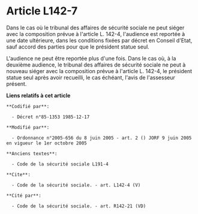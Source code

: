 # Article L142-7

Dans le cas où le tribunal des affaires de sécurité sociale ne peut siéger avec la composition prévue à l'article L. 142-4,
l'audience est reportée à une date ultérieure, dans les conditions fixées par décret en Conseil d'Etat, sauf accord des
parties pour que le président statue seul. 

L'audience ne peut être reportée plus d'une fois. Dans le cas où, à la deuxième audience, le tribunal des affaires de
sécurité sociale ne peut à nouveau siéger avec la composition prévue à l'article L. 142-4, le président statue seul après
avoir recueilli, le cas échéant, l'avis de l'assesseur présent.

**Liens relatifs à cet article**

	**Codifié par**:

	  - Décret n°85-1353 1985-12-17

	**Modifié par**:

	  - Ordonnance n°2005-656 du 8 juin 2005 - art. 2 () JORF 9 juin 2005 en vigueur le 1er octobre 2005

	**Anciens textes**:

	  - Code de la sécurité sociale L191-4

	**Cite**:

	  - Code de la sécurité sociale. - art. L142-4 (V)

	**Cité par**:

	  - Code de la sécurité sociale. - art. R142-21 (VD)
